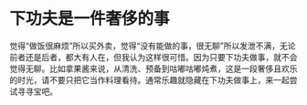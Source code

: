 # 下功夫是一件奢侈的事

觉得“做饭很麻烦”所以买外卖，觉得“没有能做的事，很无聊”所以发泄不满，无论前者还是后者，都大有人在，但我认为这样很可惜。因为只要下功夫做事，就不会觉得无聊。比如拿果酱来说，从清洗、预备到咕嘟咕嘟炖煮，这是一段奢侈且欢乐的时光，请不要只把它当作料理看待。通常乐趣就隐藏在下功夫做事上，来一起尝试寻寻宝吧。